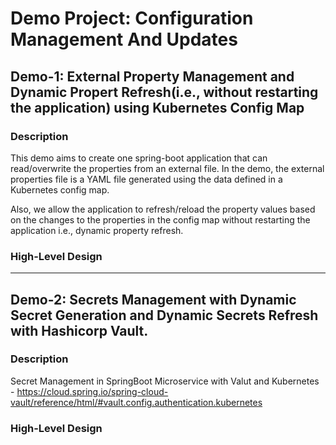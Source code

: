 # Demo Project: Configuration Management And Updates

## Demo-1: External Property Management and Dynamic Propert Refresh(i.e., without restarting the application) using Kubernetes Config Map
### Description
This demo aims to create one spring-boot application that can read/overwrite the properties from an external file. 
In the demo, the external properties file is a YAML file generated using the data defined in a Kubernetes config map.

Also, we allow the application to refresh/reload the property values based on the changes to the properties in the
config map without restarting the application i.e., dynamic property refresh.

### High-Level Design


---

## Demo-2: Secrets Management with Dynamic Secret Generation and Dynamic Secrets Refresh with Hashicorp Vault.
### Description
Secret Management in SpringBoot Microservice with Valut and Kubernetes
    - https://cloud.spring.io/spring-cloud-vault/reference/html/#vault.config.authentication.kubernetes

    
### High-Level Design

